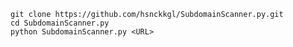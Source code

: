 ```git clone https://github.com/hsnckkgl/SubdomainScanner.py.git```\
```cd SubdomainScanner.py```\
```python SubdomainScanner.py <URL>```
